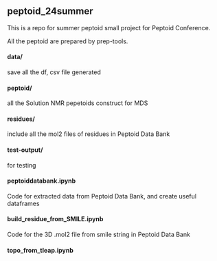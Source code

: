 ## peptoid_24summer

This is a repo for summer peptoid small project for Peptoid Conference.

All the peptoid are prepared by prep-tools.

#### data/
save all the df, csv file generated

#### peptoid/
all the Solution NMR pepetoids construct for MDS

#### residues/
include all the mol2 files of residues in Peptoid Data Bank

#### test-output/
for testing 

#### peptoiddatabank.ipynb
Code for extracted data from Peptoid Data Bank, and create useful dataframes

#### build_residue_from_SMILE.ipynb

Code for the 3D .mol2 file from smile string in Peptoid Data Bank 

#### topo_from_tleap.ipynb



